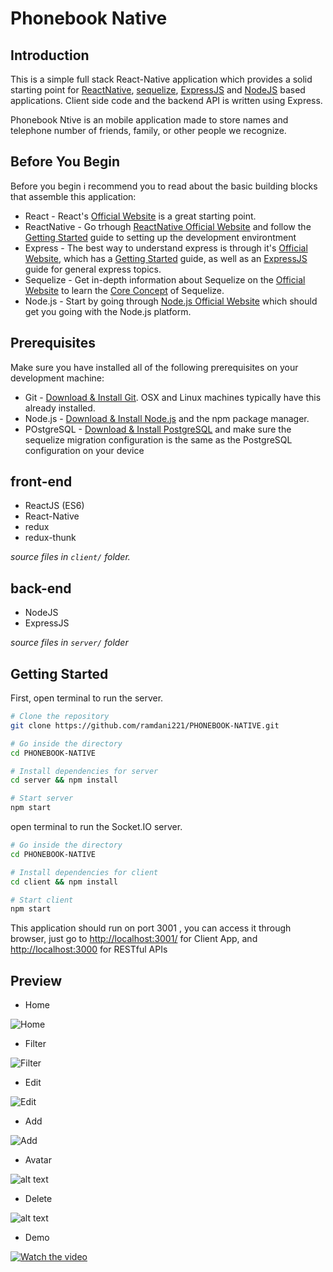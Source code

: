 # Phonebook Native

## Introduction

This is a simple full stack React-Native application which provides a solid starting point for [ReactNative](https://reactnative.dev/), [sequelize](https://sequelize.org/), [ExpressJS](https://expressjs.com/) and [NodeJS](https://nodejs.org/en/) based applications. Client side code and the backend API is written using Express.

Phonebook Ntive is an mobile application made to store names and telephone number of friends, family, or other people we recognize.

## Before You Begin

Before you begin i recommend you to read about the basic building blocks that assemble this application:
* React - React's [Official Website](https://reactjs.org/) is a great starting point.
* ReactNative - Go trhough [ReactNative Official Website](https://reactnative.dev/) and follow the [Getting Started](https://reactnative.dev/docs/environment-setup) guide to setting up the development environtment
* Express - The best way to understand express is through it's [Official Website](https://expressjs.com/), which has a [Getting Started](https://expressjs.com/en/starter/installing.html) guide, as well as an [ExpressJS](https://expressjs.com/en/guide/routing.html) guide for general express topics.
* Sequelize - Get in-depth information about Sequelize on the [Official Website](https://sequelize.org/) to learn the [Core Concept](https://sequelize.org/docs/v6/category/core-concepts/) of Sequelize.
* Node.js - Start by going through [Node.js Official Website](https://nodejs.org/en/) which should get you going with the Node.js platform.

## Prerequisites

Make sure you have installed all of the following prerequisites on your development machine:
* Git - [Download & Install Git](https://git-scm.com/downloads). OSX and Linux machines typically have this already installed.
* Node.js - [Download & Install Node.js](https://nodejs.org/en/download/) and the npm package manager.
* POstgreSQL - [Download & Install PostgreSQL](https://www.postgresql.org/download/) and make sure the sequelize migration configuration is the same as the PostgreSQL configuration on your device

## front-end

 - ReactJS (ES6)
 - React-Native
 - redux
 - redux-thunk

*source files in `client/` folder.*
## back-end

 - NodeJS
 - ExpressJS

*source files in `server/` folder*

## Getting Started

First, open terminal to run the server.

```bash
# Clone the repository
git clone https://github.com/ramdani221/PHONEBOOK-NATIVE.git

# Go inside the directory
cd PHONEBOOK-NATIVE

# Install dependencies for server
cd server && npm install

# Start server
npm start
```

open terminal to run the Socket.IO server.

```bash
# Go inside the directory
cd PHONEBOOK-NATIVE

# Install dependencies for client
cd client && npm install

# Start client
npm start
```

This application should run on port 3001 , you can access it through browser, just go to [http://localhost:3001/](http://localhost:3001/) for Client App, and
[http://localhost:3000](http://localhost:3000) for RESTful APIs


## Preview

* Home

![Home](https://github.com/ramdani221/PHONEBOOK-NATIVE/blob/main/screenshots/photo1701620439(2).jpeg?raw=true)

* Filter

![Filter](https://github.com/ramdani221/PHONEBOOK-NATIVE/blob/main/screenshots/photo1701620439(1).jpeg?raw=true)

* Edit

![Edit](https://github.com/ramdani221/PHONEBOOK-NATIVE/blob/main/screenshots/photo1701620439(3).jpeg?raw=true)

* Add

![Add](https://github.com/ramdani221/PHONEBOOK-NATIVE/blob/main/screenshots/photo1701620439(4).jpeg?raw=true)

* Avatar

![alt text](https://github.com/ramdani221/PHONEBOOK-NATIVE/blob/main/screenshots/photo1701620439.jpeg?raw=true)

* Delete

![alt text](https://github.com/ramdani221/PHONEBOOK-NATIVE/blob/main/screenshots/photo1701623318.jpeg?raw=true)

* Demo

[![Watch the video](https://github.com/ramdani221/PHONEBOOK-NATIVE/blob/main/screenshots/Demo.png?raw=true)](https://youtu.be/pnRjPlFxgOs)
